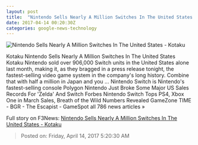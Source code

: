 ```yaml
---
layout: post
title:  "Nintendo Sells Nearly A Million Switches In The United States - Kotaku"
date: 2017-04-14 00:20:30Z
categories: google-news-technology
---
```


![Nintendo Sells Nearly A Million Switches In The United States - Kotaku](https://i.kinja-img.com/gawker-media/image/upload/s--Nw7kGrsl--/c_fill,fl_progressive,g_center,h_900,q_80,w_1600/ufdo1q2ns5dfq7zzljsp.png)

Kotaku Nintendo Sells Nearly A Million Switches In The United States Kotaku Nintendo sold over 906,000 Switch units in the United States alone last month, making it, as they bragged in a press release tonight, the fastest-selling video game system in the company's long history. Combine that with half a million in Japan and you ... Nintendo Switch is Nintendo's fastest-selling console Polygon Nintendo Just Broke Some Major US Sales Records For 'Zelda' And Switch Forbes Nintendo Switch Tops PS4, Xbox One in March Sales, Breath of the Wild Numbers Revealed GameZone TIME - BGR - The Escapist - GameSpot all 786 news articles »


Full story on F3News: [Nintendo Sells Nearly A Million Switches In The United States - Kotaku](http://www.f3nws.com/n/tUHz4E)

> Posted on: Friday, April 14, 2017 5:20:30 AM
